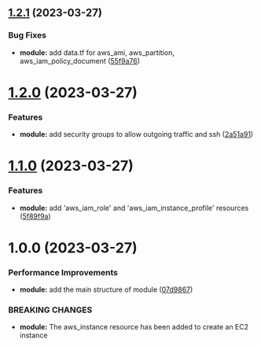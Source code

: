 ## [1.2.1](https://github.com/signorrayan/aws-ec2-terraform-module/compare/v1.2.0...v1.2.1) (2023-03-27)


### Bug Fixes

* **module:** add data.tf for aws_ami, aws_partition, aws_iam_policy_document ([55f9a76](https://github.com/signorrayan/aws-ec2-terraform-module/commit/55f9a76c1177482afb74a1fde3d828da7b99a780))

# [1.2.0](https://github.com/signorrayan/aws-ec2-terraform-module/compare/v1.1.0...v1.2.0) (2023-03-27)


### Features

* **module:** add security groups to allow outgoing traffic and ssh ([2a51a91](https://github.com/signorrayan/aws-ec2-terraform-module/commit/2a51a917d9fd05ab1777dc121b1ee772e7eece47))

# [1.1.0](https://github.com/signorrayan/aws-ec2-terraform-module/compare/v1.0.0...v1.1.0) (2023-03-27)


### Features

* **module:** add 'aws_iam_role' and 'aws_iam_instance_profile' resources ([5f89f9a](https://github.com/signorrayan/aws-ec2-terraform-module/commit/5f89f9a7ae561934d2b1b6c6bddc80e0fd46309f))

# 1.0.0 (2023-03-27)


### Performance Improvements

* **module:** add the main structure of module ([07d9867](https://github.com/signorrayan/aws-ec2-terraform-module/commit/07d9867d5f947c636e48af6e2904244b1d32c5a3))


### BREAKING CHANGES

* **module:** The aws_instance resource has been added to create an EC2 instance
